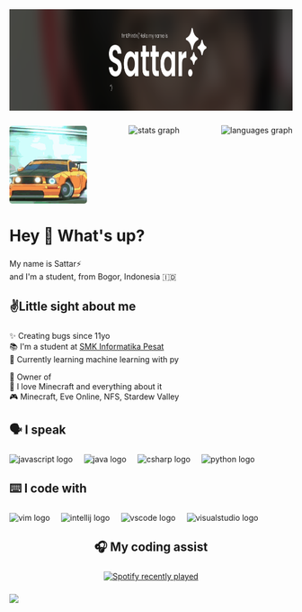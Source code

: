 <div align="center">
  <img height="180" src="/aboutme/shaaa.png"  />
</div>

###

<div align="center" style="display: flex; justify-content: space-between;">
<img style="margin-top: 1px; border-radius: 5px;" height="138" src="/aboutme/cars.gif"/>
  <img src="https://github-readme-stats.vercel.app/api?username=SattrFev&show_icons=true&theme=synthwave" height="140" alt="stats graph"/>
  <img src="https://github-readme-stats.vercel.app/api/top-langs/?username=SattrFev&theme=dark&show_icons=true&hide_border=true&layout=compact" height="140" alt="languages graph"  />
 </div>
  
###

<h1 align="left">Hey 👋 What's up?</h1>

###

<p align="left">My name is Sattar⚡<br>and I'm a student, from Bogor, Indonesia 🇮🇩</p>

###

<h2 align="left">✌️Little sight about me</h2>

###

<div>
        <p align="left">
        ✨ Creating bugs since 11yo<br>
        📚 I'm a student at <a href="https://smkpesat.sch.id/" target="_blank" rel="noopener noreferrer">SMK Informatika Pesat</a><br>
        🎯 Currently learning machine learning with py
        </p>
        <p align="left">🎫 Owner of </a><br>
        🎲 I love Minecraft and everything about it<br>
        🎮 Minecraft, Eve Online, NFS, Stardew Valley
        </p>
<!--         <a href="https://github.com/SattrFev"> Pixle Networks -->

</div>

###

<h2 align="left">🗣 I speak️</h2>

###

<div align="left">
  <img src="https://cdn.jsdelivr.net/gh/devicons/devicon/icons/javascript/javascript-original.svg" height="40" alt="javascript logo"  />
  <img width="12" />
  <img src="https://cdn.jsdelivr.net/gh/devicons/devicon/icons/java/java-original.svg" height="40" alt="java logo"  />
  <img width="12" />
  <img src="https://cdn.jsdelivr.net/gh/devicons/devicon/icons/csharp/csharp-original.svg" height="40" alt="csharp logo"  />
  <img width="12" />
  <img src="https://cdn.jsdelivr.net/gh/devicons/devicon/icons/python/python-original.svg" height="40" alt="python logo"  />
</div>

###

<h2 align="left">⌨️ I code with</h2>

###

<div align="left">
  <img src="https://cdn.jsdelivr.net/gh/devicons/devicon/icons/vim/vim-original.svg" height="40" alt="vim logo"  />
  <img width="12" />
  <img src="https://cdn.jsdelivr.net/gh/devicons/devicon/icons/intellij/intellij-original.svg" height="40" alt="intellij logo"  />
  <img width="12" />
  <img src="https://cdn.jsdelivr.net/gh/devicons/devicon/icons/vscode/vscode-original.svg" height="40" alt="vscode logo"  />
  <img width="12" />
  <img src="https://cdn.jsdelivr.net/gh/devicons/devicon/icons/visualstudio/visualstudio-plain.svg" height="40" alt="visualstudio logo"  />
</div>

###

<h2 align="center">🎧 My coding assist</h2>

###

<div align="center">
  <a href="https://open.spotify.com/user/cw4utmm9fok8bjujngfbpgo5e">
    <img src="https://spotify-recently-played-readme.vercel.app/api?user=cw4utmm9fok8bjujngfbpgo5e&count=5" alt="Spotify recently played" width="45%"/>
  </a>
</div>

###

![](https://komarev.com/ghpvc/?username=SattrFev&color=ff69b4&style=flat-square&label=Visitor)

<!-- kaubermasalahjiwaakupunradagila -->

